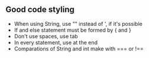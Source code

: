 ## Good code styling

- When using String, use "" instead of ', if it's possible
- If and else statement must be formed by { and }
- Don't use spaces, use tab
- In every statement, use at the end
- Comparations of String and int make with === or !==
